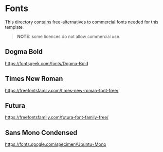 # Fonts

This directory contains free-alternatives to commercial fonts needed for this template.

> **NOTE:** some licences do not allow commercial use.

## Dogma Bold

https://fontsgeek.com/fonts/Dogma-Bold

## Times New Roman

https://freefontsfamily.com/times-new-roman-font-free/

## Futura

https://freefontsfamily.com/futura-font-family-free/

## Sans Mono Condensed

https://fonts.google.com/specimen/Ubuntu+Mono
